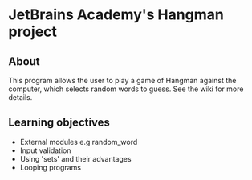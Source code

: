# JetBrains Academy's Hangman project

## About 
This program allows the user to play a game of Hangman against the computer, which selects random words to guess. See the wiki for more details.

## Learning objectives
* External modules e.g random_word
* Input validation
* Using 'sets' and their advantages
* Looping programs
